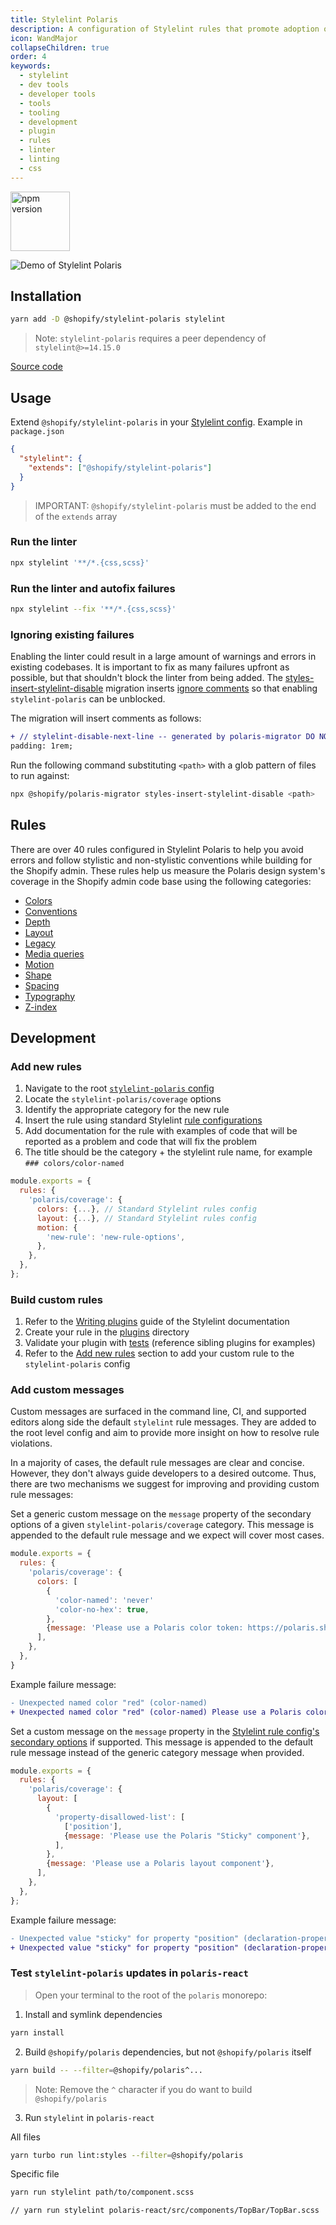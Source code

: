 ```yaml
---
title: Stylelint Polaris
description: A configuration of Stylelint rules that promote adoption of the Polaris design system in consuming apps.
icon: WandMajor
collapseChildren: true
order: 4
keywords:
  - stylelint
  - dev tools
  - developer tools
  - tools
  - tooling
  - development
  - plugin
  - rules
  - linter
  - linting
  - css
---
```


[<img src="https://img.shields.io/npm/v/@shopify/stylelint-polaris.svg?labelColor=f9f9f9&color=dcf5f0" alt="npm version" style="width: 95px" />](https://www.npmjs.com/package/@shopify/stylelint-polaris/)

<picture>
  <source srcset="/images/tools/stylelint-polaris/stylelint-demo.png" media="(prefers-reduced-motion: reduce)"></source> 
  <img srcset="/images/tools/stylelint-polaris/stylelint-demo.gif" alt="Demo of Stylelint Polaris">
</picture>

## Installation

```sh
yarn add -D @shopify/stylelint-polaris stylelint
```

> Note: `stylelint-polaris` requires a peer dependency of `stylelint@>=14.15.0`

[Source code](https://github.com/Shopify/polaris/tree/main/stylelint-polaris)

## Usage

Extend `@shopify/stylelint-polaris` in your [Stylelint config](https://stylelint.io/user-guide/configure/). Example in `package.json`

```json
{
  "stylelint": {
    "extends": ["@shopify/stylelint-polaris"]
  }
}
```

> IMPORTANT: `@shopify/stylelint-polaris` must be added to the end of the `extends` array

### Run the linter

```sh
npx stylelint '**/*.{css,scss}'
```

### Run the linter and autofix failures

```sh
npx stylelint --fix '**/*.{css,scss}'
```

### Ignoring existing failures

Enabling the linter could result in a large amount of warnings and errors in existing codebases. It is important to fix as many failures upfront as possible, but that shouldn't block the linter from being added. The [styles-insert-stylelint-disable](https://github.com/Shopify/polaris/tree/main/polaris-migrator#generic-migrations) migration inserts [ignore comments](https://stylelint.io/user-guide/ignore-code/) so that enabling `stylelint-polaris` can be unblocked.

The migration will insert comments as follows:

```diff
+ // stylelint-disable-next-line -- generated by polaris-migrator DO NOT COPY
padding: 1rem;
```

Run the following command substituting `<path>` with a glob pattern of files to run against:

```sh
npx @shopify/polaris-migrator styles-insert-stylelint-disable <path>
```

## Rules

There are over 40 rules configured in Stylelint Polaris to help you avoid errors and follow stylistic and non-stylistic conventions while building for the Shopify admin. These rules help us measure the Polaris design system's coverage in the Shopify admin code base using the following categories:

- [Colors](/tools/stylelint-polaris/rules#colors)
- [Conventions](/tools/stylelint-polaris/rules#conventions)
- [Depth](/tools/stylelint-polaris/rules#depth)
- [Layout](/tools/stylelint-polaris/rules#layout)
- [Legacy](/tools/stylelint-polaris/rules#legacy)
- [Media queries](/tools/stylelint-polaris/rules#media-queries)
- [Motion](/tools/stylelint-polaris/rules#motion)
- [Shape](/tools/stylelint-polaris/rules#shape)
- [Spacing](/tools/stylelint-polaris/rules#spacing)
- [Typography](/tools/stylelint-polaris/rules#typography)
- [Z-index](/tools/stylelint-polaris/rules#z-index)

## Development

### Add new rules

1. Navigate to the root [`stylelint-polaris` config](https://github.com/Shopify/polaris/blob/main/stylelint-polaris/index.js)
1. Locate the `stylelint-polaris/coverage` options
1. Identify the appropriate category for the new rule
1. Insert the rule using standard Stylelint [rule configurations](https://stylelint.io/user-guide/configure#rules)
1. Add documentation for the rule with examples of code that will be reported as a problem and code that will fix the problem
1. The title should be the category + the stylelint rule name, for example `### colors/color-named`

```js
module.exports = {
  rules: {
    'polaris/coverage': {
      colors: {...}, // Standard Stylelint rules config
      layout: {...}, // Standard Stylelint rules config
      motion: {
        'new-rule': 'new-rule-options',
      },
    },
  },
};
```

### Build custom rules

1. Refer to the [Writing plugins](https://stylelint.io/developer-guide/plugins) guide of the Stylelint documentation
1. Create your rule in the [plugins](https://github.com/shopify/polaris/tree/main/stylelint-polaris/plugins) directory
1. Validate your plugin with [tests](https://github.com/stylelint/jest-preset-stylelint#usage) (reference sibling plugins for examples)
1. Refer to the [Add new rules](#add-new-rules) section to add your custom rule to the `stylelint-polaris` config

### Add custom messages

Custom messages are surfaced in the command line, CI, and supported editors along side the default `stylelint` rule messages. They are added to the root level config and aim to provide more insight on how to resolve rule violations.

In a majority of cases, the default rule messages are clear and concise. However, they don't always guide developers to a desired outcome. Thus, there are two mechanisms we suggest for improving and providing custom rule messages:

Set a generic custom message on the `message` property of the secondary options of a given `stylelint-polaris/coverage` category. This message is appended to the default rule message and we expect will cover most cases.

```js
module.exports = {
  rules: {
    'polaris/coverage': {
      colors: [
        {
          'color-named': 'never'
          'color-no-hex': true,
        },
        {message: 'Please use a Polaris color token: https://polaris.shopify.com/tokens/colors'},
      ],
    },
  },
}
```

Example failure message:

```diff
- Unexpected named color "red" (color-named)
+ Unexpected named color "red" (color-named) Please use a Polaris color token
```

Set a custom message on the `message` property in the [Stylelint rule config's secondary options](https://stylelint.io/user-guide/configure/#message) if supported. This message is appended to the default rule message instead of the generic category message when provided.

```js
module.exports = {
  rules: {
    'polaris/coverage': {
      layout: [
        {
          'property-disallowed-list': [
            ['position'],
            {message: 'Please use the Polaris "Sticky" component'},
          ],
        },
        {message: 'Please use a Polaris layout component'},
      ],
    },
  },
};
```

Example failure message:

```diff
- Unexpected value "sticky" for property "position" (declaration-property-value-disallowed-list) Please use a Polaris layout component
+ Unexpected value "sticky" for property "position" (declaration-property-value-disallowed-list) Please use the Polaris "Sticky" component
```

### Test `stylelint-polaris` updates in `polaris-react`

> Open your terminal to the root of the `polaris` monorepo:

1. Install and symlink dependencies

```sh
yarn install
```

2. Build `@shopify/polaris` dependencies, but not `@shopify/polaris` itself

```sh
yarn build -- --filter=@shopify/polaris^...
```

> Note: Remove the `^` character if you do want to build `@shopify/polaris`

3. Run `stylelint` in `polaris-react`

All files

```sh
yarn turbo run lint:styles --filter=@shopify/polaris
```

Specific file

```sh
yarn run stylelint path/to/component.scss

// yarn run stylelint polaris-react/src/components/TopBar/TopBar.scss
```
